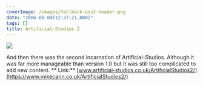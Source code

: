```yaml
---
coverImage: /images/fallback-post-header.png
date: "2006-08-04T12:37:21.000Z"
tags: []
title: Artificial-Studios 2
---
```


![](/wp-content/uploads/Image/artstu2.gif)

And then there was the second incarnation of Artificial-Studios. Although it was far more manageable than version 1.0 but it was still too complicated to add new content.
**
Link:** [www.artificial-studios.co.uk/ArtificialStudios2/](https://www.mikecann.co.uk/ArtificialStudios2/)
